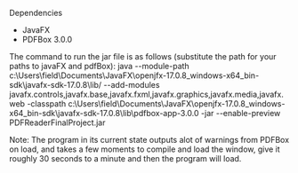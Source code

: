Dependencies
- JavaFX
- PDFBox 3.0.0

The command to run the jar file is as follows (substitute the path for your paths to javaFX and pdfBox):
java --module-path c:\\Users\\field\\Documents\\JavaFX\\openjfx-17.0.8_windows-x64_bin-sdk\\javafx-sdk-17.0.8\\lib/ --add-modules javafx.controls,javafx.base,javafx.fxml,javafx.graphics,javafx.media,javafx.web -classpath c:\\Users\\field\\Documents\\JavaFX\\openjfx-17.0.8_windows-x64_bin-sdk\\javafx-sdk-17.0.8\\lib\\pdfbox-app-3.0.0 -jar --enable-preview PDFReaderFinalProject.jar

Note:
The program in its current state outputs alot of warnings from PDFBox on load, and takes a few moments to compile and load the window, give it roughly 30 seconds to a minute and then the program will load.
